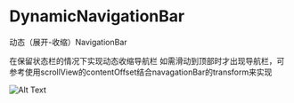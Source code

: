 # DynamicNavigationBar
动态（展开-收缩）NavigationBar


在保留状态栏的情况下实现动态收缩导航栏
如需滑动到顶部时才出现导航栏，可参考使用scrollView的contentOffset结合navagationBar的transform来实现


![Alt Text](https://raw.githubusercontent.com/liuzhiyi1992/DynamicNavigationBar/master/DynamicNavigationBarGif.gif)
